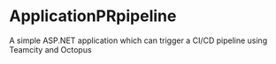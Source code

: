 # ApplicationPRpipeline
A simple ASP.NET application which can trigger a CI/CD pipeline using Teamcity and Octopus
